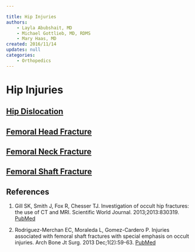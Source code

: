 ```yaml
---

title: Hip Injuries
authors:
    - Layla Abubshait, MD
    - Michael Gottlieb, MD, RDMS
    - Mary Haas, MD
created: 2016/11/14
updates: null
categories:
    - Orthopedics
---
```


# Hip Injuries

## [Hip Dislocation](/cards/hip-injuries-hip-dislocation)

## [Femoral Head Fracture](/cards/hip-injuries-femoral-head-fracture)

## [Femoral Neck Fracture](/cards/hip-injuries-femoral-neck-fracture)

## [Femoral Shaft Fracture](/cards/hip-injuries-femoral-shaft-fracture)

## References

1. Gill SK, Smith J, Fox R, Chesser TJ. Investigation of occult hip fractures: the use of CT and MRI. Scientific World Journal. 2013;2013:830319. [PubMed](https://www.ncbi.nlm.nih.gov/pubmed/?term=23476147)

2. Rodriguez-Merchan EC, Moraleda L, Gomez-Cardero P. Injuries associated with femoral shaft fractures with special emphasis on occult injuries. Arch Bone Jt Surg. 2013 Dec;1(2):59-63. [PubMed](https://www.ncbi.nlm.nih.gov/pubmed/?term=25207289)
